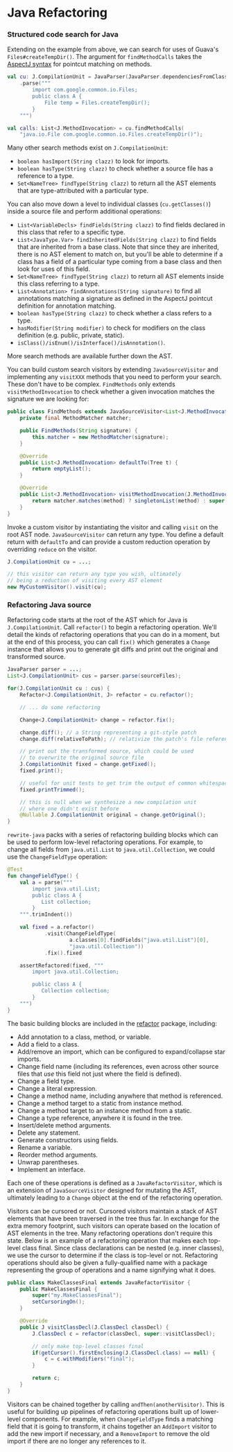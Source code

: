 # Java Refactoring



### Structured code search for Java

Extending on the example from above, we can search for uses of Guava's `Files#createTempDir()`. The argument for `findMethodCalls` takes the [AspectJ syntax](https://www.eclipse.org/aspectj/doc/next/adk15notebook/ataspectj-pcadvice.html) for pointcut matching on methods.

```kotlin
val cu: J.CompilationUnit = JavaParser(JavaParser.dependenciesFromClasspath("guava"))
    .parse("""
        import com.google.common.io.Files;
        public class A {
            File temp = Files.createTempDir();
        }
    """)

val calls: List<J.MethodInvocation> = cu.findMethodCalls(
    "java.io.File com.google.common.io.Files.createTempDir()");
```

Many other search methods exist on `J.CompilationUnit`:

* `boolean hasImport(String clazz)` to look for imports.
* `boolean hasType(String clazz)` to check whether a source file has a reference to a type.
* `Set<NameTree> findType(String clazz)` to return all the AST elements that are type-attributed with a particular type.

You can also move down a level to individual classes \(`cu.getClasses()`\) inside a source file and perform additional operations:

* `List<VariableDecls> findFields(String clazz)` to find fields declared in this class that refer to a specific type.
* `List<JavaType.Var> findInheritedFields(String clazz)` to find fields that are inherited from a base class. Note that since they are inherited, there is no AST element to match on, but you'll be able to determine if a class has a field of a particular type coming from a base class and then look for uses of this field.
* `Set<NameTree> findType(String clazz)` to return all AST elements inside this class referring to a type.
* `List<Annotation> findAnnotations(String signature)` to find all annotations matching a signature as defined in the AspectJ pointcut definition for annotation matching.
* `boolean hasType(String clazz)` to check whether a class refers to a type.
* `hasModifier(String modifier)` to check for modifiers on the class definition \(e.g. public, private, static\).
* `isClass()/isEnum()/isInterface()/isAnnotation()`.

More search methods are available further down the AST.

You can build custom search visitors by extending `JavaSourceVisitor` and implementing any `visitXXX` methods that you need to perform your search. These don't have to be complex. `FindMethods` only extends `visitMethodInvocation` to check whether a given invocation matches the signature we are looking for:

```java
public class FindMethods extends JavaSourceVisitor<List<J.MethodInvocation>> {
    private final MethodMatcher matcher;

    public FindMethods(String signature) {
        this.matcher = new MethodMatcher(signature);
    }

    @Override
    public List<J.MethodInvocation> defaultTo(Tree t) {
        return emptyList();
    }

    @Override
    public List<J.MethodInvocation> visitMethodInvocation(J.MethodInvocation method) {
        return matcher.matches(method) ? singletonList(method) : super.visitMethodInvocation(method);
    }
}
```

Invoke a custom visitor by instantiating the visitor and calling `visit` on the root AST node. `JavaSourceVisitor` can return any type. You define a default return with `defaultTo` and can provide a custom reduction operation by overriding `reduce` on the visitor.

```java
J.CompilationUnit cu = ...;

// this visitor can return any type you wish, ultimately
// being a reduction of visiting every AST element
new MyCustomVisitor().visit(cu);
```

### Refactoring Java source

Refactoring code starts at the root of the AST which for Java is `J.CompilationUnit`. Call `refactor()` to begin a refactoring operation. We'll detail the kinds of refactoring operations that you can do in a moment, but at the end of this process, you can call `fix()` which generates a `Change` instance that allows you to generate git diffs and print out the original and transformed source.

```java
JavaParser parser = ...;
List<J.CompilationUnit> cus = parser.parse(sourceFiles);

for(J.CompilationUnit cu : cus) {
    Refactor<J.CompilationUnit, J> refactor = cu.refactor();

    // ... do some refactoring

    Change<J.CompilationUnit> change = refactor.fix();

    change.diff(); // a String representing a git-style patch
    change.diff(relativeToPath); // relativize the patch's file reference to some other path

    // print out the transformed source, which could be used 
    // to overwrite the original source file
    J.CompilationUnit fixed = change.getFixed();
    fixed.print();

    // useful for unit tests to get trim the output of common whitespace
    fixed.printTrimmed();

    // this is null when we synthesize a new compilation unit 
    // where one didn't exist before
    @Nullable J.CompilationUnit original = change.getOriginal();
}
```

`rewrite-java` packs with a series of refactoring building blocks which can be used to perform low-level refactoring operations. For example, to change all fields from `java.util.List` to `java.util.Collection`, we could use the `ChangeFieldType` operation:

```kotlin
@Test
fun changeFieldType() {
    val a = parse("""
        import java.util.List;
        public class A {
           List collection;
        }
    """.trimIndent())

    val fixed = a.refactor()
            .visit(ChangeFieldType(
                    a.classes[0].findFields("java.util.List")[0], 
                    "java.util.Collection"))
            .fix().fixed

    assertRefactored(fixed, """
        import java.util.Collection;

        public class A {
           Collection collection;
        }
    """)
}
```

The basic building blocks are included in the [refactor](https://github.com/openrewrite/rewrite/tree/master/rewrite-java/src/main/java/org/openrewrite/java/refactor) package, including:

* Add annotation to a class, method, or variable.
* Add a field to a class.
* Add/remove an import, which can be configured to expand/collapse star imports.
* Change field name \(including its references, even across other source files that _use_ this field not just where the field is defined\).
* Change a field type.
* Change a literal expression.
* Change a method name, including anywhere that method is referenced.
* Change a method target to a static from instance method.
* Change a method target to an instance method from a static.
* Change a type reference, anywhere it is found in the tree.
* Insert/delete method arguments.
* Delete any statement.
* Generate constructors using fields.
* Rename a variable.
* Reorder method arguments.
* Unwrap parentheses.
* Implement an interface.

Each one of these operations is defined as a `JavaRefactorVisitor`, which is an extension of `JavaSourceVisitor` designed for mutating the AST, ultimately leading to a `Change` object at the end of the refactoring operation.

Visitors can be cursored or not. Cursored visitors maintain a stack of AST elements that have been traversed in the tree thus far. In exchange for the extra memory footprint, such visitors can operate based on the location of AST elements in the tree. Many refactoring operations don't require this state. Below is an example of a refactoring operation that makes each top-level class final. Since class declarations can be nested \(e.g. inner classes\), we use the cursor to determine if the class is top-level or not. Refactoring operations should also be given a fully-qualified name with a package representing the group of operations and a name signifying what it does.

```java
public class MakeClassesFinal extends JavaRefactorVisitor {
    public MakeClassesFinal {
        super("my.MakeClassesFinal");
        setCursoringOn();
    }

    @Override
    public J visitClassDecl(J.ClassDecl classDecl) {
        J.ClassDecl c = refactor(classDecl, super::visitClassDecl);

        // only make top-level classes final
        if(getCursor().firstEnclosing(J.ClassDecl.class) == null) {
            c = c.withModifiers("final");
        }

        return c;
    }
}
```

Visitors can be chained together by calling `andThen(anotherVisitor)`. This is useful for building up pipelines of refactoring operations built up of lower-level components. For example, when `ChangeFieldType` finds a matching field that it is going to transform, it chains together an `AddImport` visitor to add the new import if necessary, and a `RemoveImport` to remove the old import if there are no longer any references to it.

